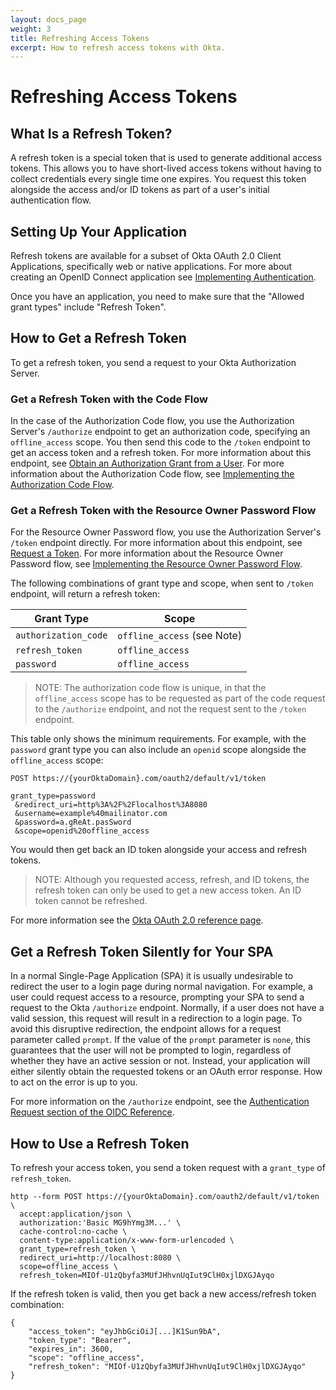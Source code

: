 ```yaml
---
layout: docs_page
weight: 3
title: Refreshing Access Tokens
excerpt: How to refresh access tokens with Okta.
---
```


# Refreshing Access Tokens

## What Is a Refresh Token?

A refresh token is a special token that is used to generate additional access tokens. This allows you to have short-lived access tokens without having to collect credentials every single time one expires. You request this token alongside the access and/or ID tokens as part of a user's initial authentication flow.

## Setting Up Your Application

Refresh tokens are available for a subset of Okta OAuth 2.0 Client Applications, specifically web or native applications. For more about creating an OpenID Connect application see [Implementing Authentication](/authentication-guide/implementing-authentication/).

Once you have an application, you need to make sure that the "Allowed grant types" include "Refresh Token".

## How to Get a Refresh Token

To get a refresh token, you send a request to your Okta Authorization Server.

### Get a Refresh Token with the Code Flow

In the case of the Authorization Code flow, you use the Authorization Server's `/authorize` endpoint to get an authorization code, specifying an `offline_access` scope. You then send this code to the `/token` endpoint to get an access token and a refresh token. For more information about this endpoint, see [Obtain an Authorization Grant from a User](/docs/api/resources/oidc#authorize). For more information about the Authorization Code flow, see [Implementing the Authorization Code Flow](/authentication-guide/implementing-authentication/auth-code).

### Get a Refresh Token with the Resource Owner Password Flow

For the Resource Owner Password flow, you use the Authorization Server's `/token` endpoint directly. For more information about this endpoint, see [Request a Token](/docs/api/resources/oidc#token). For more information about the Resource Owner Password flow, see [Implementing the Resource Owner Password Flow](/authentication-guide/implementing-authentication/password).

The following combinations of grant type and scope, when sent to `/token` endpoint, will return a refresh token:

|Grant Type  | Scope |
|-------------|-------|
| `authorization_code`  | `offline_access` (see Note)  |
| `refresh_token`  | `offline_access` |
| `password`  | `offline_access`  |

> NOTE: The authorization code flow is unique, in that the `offline_access` scope has to be requested as part of the code request to the `/authorize` endpoint, and not the request sent to the `/token` endpoint.

This table only shows the minimum requirements. For example, with the `password` grant type you can also include an `openid` scope alongside the `offline_access` scope:

```
POST https://{yourOktaDomain}.com/oauth2/default/v1/token

grant_type=password
 &redirect_uri=http%3A%2F%2Flocalhost%3A8080
 &username=example%40mailinator.com
 &password=a.gReAt.pasSword
 &scope=openid%20offline_access
```

You would then get back an ID token alongside your access and refresh tokens.

> NOTE: Although you requested access, refresh, and ID tokens, the refresh token can only be used to get a new access token. An ID token cannot be refreshed.

For more information see the [Okta OAuth 2.0 reference page](/docs/api/resources/oauth2#response-parameters-1).

## Get a Refresh Token Silently for Your SPA

In a normal Single-Page Application (SPA) it is usually undesirable to redirect the user to a login page during normal navigation. For example, a user could request access to a resource, prompting your SPA to send a request to the Okta `/authorize` endpoint. Normally, if a user does not have a valid session, this request will result in a redirection to a login page. To avoid this disruptive redirection, the endpoint allows for a request parameter called `prompt`. If the value of the `prompt` parameter is `none`, this guarantees that the user will not be prompted to login, regardless of whether they have an active session or not. Instead, your application will either silently obtain the requested tokens or an OAuth error response. How to act on the error is up to you.

For more information on the `/authorize` endpoint, see the [Authentication Request section of the OIDC Reference](/docs/api/resources/oidc#authorize).

## How to Use a Refresh Token

To refresh your access token, you send a token request with a `grant_type` of `refresh_token`.

```
http --form POST https://{yourOktaDomain}.com/oauth2/default/v1/token \
  accept:application/json \
  authorization:'Basic MG9hYmg3M...' \
  cache-control:no-cache \
  content-type:application/x-www-form-urlencoded \
  grant_type=refresh_token \
  redirect_uri=http://localhost:8080 \
  scope=offline_access \
  refresh_token=MIOf-U1zQbyfa3MUfJHhvnUqIut9ClH0xjlDXGJAyqo
```

If the refresh token is valid, then you get back a new access/refresh token combination:

```
{
    "access_token": "eyJhbGciOiJ[...]K1Sun9bA",
    "token_type": "Bearer",
    "expires_in": 3600,
    "scope": "offline_access",
    "refresh_token": "MIOf-U1zQbyfa3MUfJHhvnUqIut9ClH0xjlDXGJAyqo"
}
```
